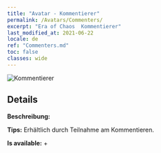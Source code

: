 ```yaml
---
title: "Avatar - Kommentierer"
permalink: /Avatars/Commenters/
excerpt: "Era of Chaos  Kommentierer"
last_modified_at: 2021-06-22
locale: de
ref: "Commenters.md"
toc: false
classes: wide
---
```

 ![Kommentierer](/images/a/avatarFrame_14.png)

## Details

 **Beschreibung:**  

 **Tips:** Erhältlich durch Teilnahme am Kommentieren. 

 **Is available:**  + 

